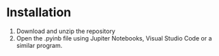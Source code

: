# Installation
1. Download and unzip the repository
2. Open the .pyinb file using Jupiter Notebooks, Visual Studio Code or a similar program.
